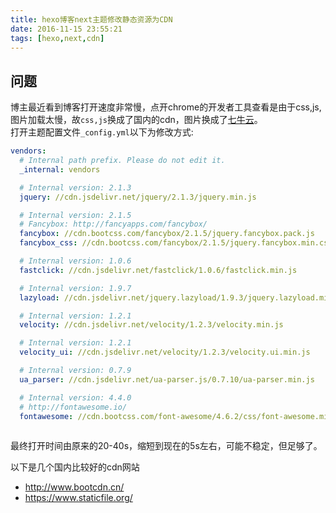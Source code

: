 ```yaml
---
title: hexo博客next主题修改静态资源为CDN
date: 2016-11-15 23:55:21
tags: [hexo,next,cdn]
---
```


## 问题
博主最近看到博客打开速度非常慢，点开chrome的开发者工具查看是由于css,js,图片加载太慢，故`css,js`换成了国内的cdn，图片换成了[七牛云](http://www.qiniu.com/)。	
打开主题配置文件`_config.yml`以下为修改方式:
```yml
vendors:
  # Internal path prefix. Please do not edit it.
  _internal: vendors

  # Internal version: 2.1.3
  jquery: //cdn.jsdelivr.net/jquery/2.1.3/jquery.min.js

  # Internal version: 2.1.5
  # Fancybox: http://fancyapps.com/fancybox/
  fancybox: //cdn.bootcss.com/fancybox/2.1.5/jquery.fancybox.pack.js
  fancybox_css: //cdn.bootcss.com/fancybox/2.1.5/jquery.fancybox.min.css

  # Internal version: 1.0.6
  fastclick: //cdn.jsdelivr.net/fastclick/1.0.6/fastclick.min.js

  # Internal version: 1.9.7
  lazyload: //cdn.jsdelivr.net/jquery.lazyload/1.9.3/jquery.lazyload.min.js

  # Internal version: 1.2.1
  velocity: //cdn.jsdelivr.net/velocity/1.2.3/velocity.min.js

  # Internal version: 1.2.1
  velocity_ui: //cdn.jsdelivr.net/velocity/1.2.3/velocity.ui.min.js

  # Internal version: 0.7.9
  ua_parser: //cdn.jsdelivr.net/ua-parser.js/0.7.10/ua-parser.min.js

  # Internal version: 4.4.0
  # http://fontawesome.io/
  fontawesome: //cdn.bootcss.com/font-awesome/4.6.2/css/font-awesome.min.css
  
```

最终打开时间由原来的20-40s，缩短到现在的5s左右，可能不稳定，但足够了。

以下是几个国内比较好的cdn网站	
- http://www.bootcdn.cn/
- https://www.staticfile.org/
